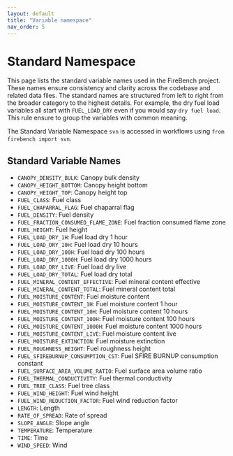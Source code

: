 ```yaml
---
layout: default
title: "Variable namespace"
nav_order: 5
---
```

# Standard Namespace

This page lists the standard variable names used in the FireBench project. These names ensure consistency and clarity across the codebase and related data files.
The standard names are structured from left to right from the broader category to the highest details. For example, the dry fuel load variables all start with `FUEL_LOAD_DRY` even if you would say `dry fuel load`. This rule ensure to group the variables with common meaning.

The Standard Variable Namespace `svn` is accessed in workflows using `from firebench import svn`. 

## Standard Variable Names

- `CANOPY_DENSITY_BULK`: Canopy bulk density
- `CANOPY_HEIGHT_BOTTOM`: Canopy height bottom
- `CANOPY_HEIGHT_TOP`: Canopy height top
- `FUEL_CLASS`: Fuel class
- `FUEL_CHAPARRAL_FLAG`: Fuel chaparral flag
- `FUEL_DENSITY`: Fuel density
- `FUEL_FRACTION_CONSUMED_FLAME_ZONE`: Fuel fraction consumed flame zone
- `FUEL_HEIGHT`: Fuel height
- `FUEL_LOAD_DRY_1H`: Fuel load dry 1 hour
- `FUEL_LOAD_DRY_10H`: Fuel load dry 10 hours
- `FUEL_LOAD_DRY_100H`: Fuel load dry 100 hours
- `FUEL_LOAD_DRY_1000H`: Fuel load dry 1000 hours
- `FUEL_LOAD_DRY_LIVE`: Fuel load dry live
- `FUEL_LOAD_DRY_TOTAL`: Fuel load dry total
- `FUEL_MINERAL_CONTENT_EFFECTIVE`: Fuel mineral content effective
- `FUEL_MINERAL_CONTENT_TOTAL`: Fuel mineral content total
- `FUEL_MOISTURE_CONTENT`: Fuel moisture content
- `FUEL_MOISTURE_CONTENT_1H`: Fuel moisture content 1 hour
- `FUEL_MOISTURE_CONTENT_10H`: Fuel moisture content 10 hours
- `FUEL_MOISTURE_CONTENT_100H`: Fuel moisture content 100 hours
- `FUEL_MOISTURE_CONTENT_1000H`: Fuel moisture content 1000 hours
- `FUEL_MOISTURE_CONTENT_LIVE`: Fuel moisture content live
- `FUEL_MOISTURE_EXTINCTION`: Fuel moisture extinction
- `FUEL_ROUGHNESS_HEIGHT`: Fuel roughness height
- `FUEL_SFIREBURNUP_CONSUMPTION_CST`: Fuel SFIRE BURNUP consumption constant
- `FUEL_SURFACE_AREA_VOLUME_RATIO`: Fuel surface area volume ratio
- `FUEL_THERMAL_CONDUCTIVITY`: Fuel thermal conductivity
- `FUEL_TREE_CLASS`: Fuel tree class
- `FUEL_WIND_HEIGHT`: Fuel wind height
- `FUEL_WIND_REDUCTION_FACTOR`: Fuel wind reduction factor
- `LENGTH`: Length
- `RATE_OF_SPREAD`: Rate of spread
- `SLOPE_ANGLE`: Slope angle
- `TEMPERATURE`: Temperature
- `TIME`: Time
- `WIND_SPEED`: Wind
